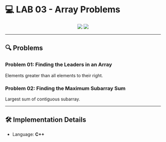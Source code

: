 # 💻 LAB 03 - Array Problems

<div align="center">
  <img src="https://img.shields.io/badge/Status-In%20Progress-yellow?style=for-the-badge" />
  <img src="https://img.shields.io/badge/Topics-Arrays-blue?style=for-the-badge" />
</div>

---

## 🔍 Problems

### Problem 01: Finding the Leaders in an Array  
Elements greater than all elements to their right.

### Problem 02: Finding the Maximum Subarray Sum  
Largest sum of contiguous subarray.

---

## 🛠️ Implementation Details

- Language: **C++**
